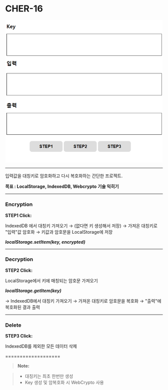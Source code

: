 # CHER-16

![](cher-16.PNG)

----------

입력값을 대칭키로 암호화하고 다시 복호화하는 간단한 프로젝트.

**목표 : LocalStorage, IndexedDB, Webcrypto 기술 익히기**

----------

### Encryption

**STEP1 Click:**

IndexedDB 에서 대칭키 가져오기 → (없다면 키 생성해서 저장) → 가져온 대칭키로 "입력"값 암호화 → 키값과 암호문을 LocalStorage에 저장

***localStorage.setItem(key, encrypted)***

-------------

### Decryption

**STEP2 Click:**

LocalStorage에서 키에 매칭되는 암호문 가져오기

***localStorage.getItem(key)***

→ IndexedDB에서 대칭키 가져오기 → 가져온 대칭키로 암호문을 복호화 → "출력"에 복호화된 결과 출력

-------------

### Delete

**STEP3 Click:**

IndexedDB를 제외한 모든 데이터 삭제

===================

> **Note:**

> - 대칭키는 최초 한번만 생성
> - Key 생성 및 암복호화 시 WebCrypto 사용
